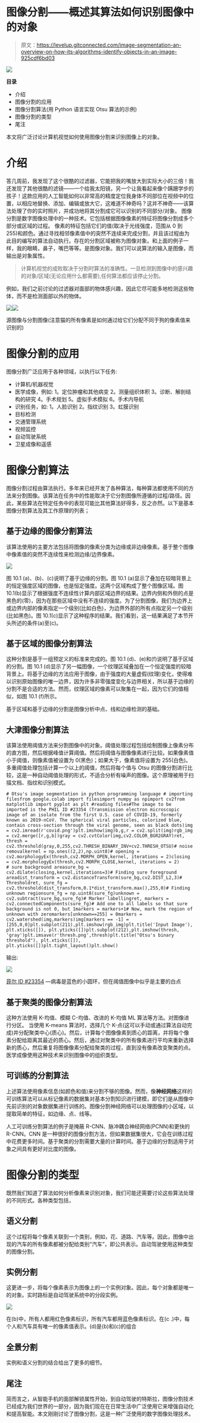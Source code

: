 # 图像分割——概述其算法如何识别图像中的对象

> 原文：<https://levelup.gitconnected.com/image-segmentation-an-overview-on-how-its-algorithms-identify-objects-in-an-image-925cdf6bd03>

![](img/1af7dc3de0c747d5cec4da2107998d58.png)

**目录**

*   介绍
*   图像分割的应用
*   图像分割算法(用 Python 语言实现 Otsu 算法的示例)
*   图像分割的类型
*   尾注

本文将广泛讨论计算机视觉如何使用图像分割来识别图像上的对象。

# 介绍

答几周前，我发现了这个很酷的过滤器，它能把我的嘴放大到实际大小的三倍！我还发现了其他很酷的滤镜——一个给我太阳镜，另一个让我看起来像个蹒跚学步的孩子！这款应用的人工智能如何以非常高的精度定位我身体不同部位在视频中的位置，以相应地替换、添加、编辑或放大它，这难道不神奇吗？这并不神奇——该算法处理了你的实时照片，并成功地将其分割成它可以识别的不同部分/对象。
图像分割是数字图像处理中的一种技术。它包括根据图像像素的特征将图像分割成多个部分或区域的过程。
像素的特征包括它们的值(取决于光线强度，范围从 0 到 255)和颜色。通过寻找相邻像素值中的突然不连续来完成分割，并且该过程由为此目的编写的算法自动执行。存在的分割区域被称为图像对象。和上面的例子一样，我的眼睛，鼻子，嘴巴等等。是图像对象。我们可以说算法的输入是图像，而输出是对象属性。

> 计算机视觉的成败取决于分割时算法的准确性。一旦检测到图像中的感兴趣的对象/区域(无论应用什么都需要),任何算法都应该停止分割。

例如，我们之前讨论的过滤器对面部的物体感兴趣，因此它尽可能多地检测这些物体，而不是检测面部以外的物体。

![](img/94cabedafaeaa0c93fbbf906b345d6d9.png)![](img/057dc91f022de4149257f70b40b5cca5.png)

源图像与分割图像(注意猫的所有像素是如何通过给它们分配不同于狗的像素值来识别的)

# 图像分割的应用

图像分割广泛应用于各种领域，以执行以下任务:

*   计算机/机器视觉
*   医学成像，例如:
    1。定位肿瘤和其他病变
    2。测量组织体积
    3。诊断、解剖结构的研究
    4。手术规划
    5。虚拟手术模拟
    6。手术内导航
*   识别任务，如:
    1。人脸识别
    2。指纹识别
    3。虹膜识别
*   目标检测
*   交通管理系统
*   视频监控
*   自动驾驶系统
*   卫星成像和遥感

# 图像分割算法

图像分割过程由算法执行。多年来已经开发了各种算法，每种算法都使用不同的方法来分割图像。该算法在任务中的性能取决于它分割图像所遵循的过程/路径。因此，某些算法在特定任务中的表现可能比其他算法好得多，反之亦然。以下是基本图像分割算法及其工作原理的列表；

## 基于边缘的图像分割算法

该算法使用的主要方法包括将图像的像素分类为边缘或非边缘像素。基于整个图像中像素值的突然不连续性来检测边缘/边界像素。

![](img/160a8a174572f5701e1888585ce2e60b.png)

图 10.1 (a)、(b)、(c)说明了基于边缘的分割。图 10.1 (a)显示了叠加在较暗背景上的恒定强度区域的图像，也是恒定强度。这两个区域构成了整个图像区域。图 10.1(b)显示了根据强度不连续性计算内部区域边界的结果。边界内侧和外侧的点是黑色的(零)，因为在那些区域中没有不连续的强度。为了分割图像，我们为边界上或边界内部的像素指定一个级别(比如白色)，为边界外部的所有点指定另一个级别(比如黑色)。图 10.1(c)显示了这种程序的结果。我们看到，这一结果满足了本节开头所述的条件(a)至(c)。

## 基于区域的图像分割算法

这种分割是基于一组预定义的标准来完成的。图 10.1 (d)、(e)和(f)说明了基于区域的分割。图 10.1 (d)显示了另一幅图像，一个纹理区域叠加在一个恒定强度的较暗背景上。将基于边缘的方法应用于图像，由于强度的大量虚假(纹理)变化，使得难以识别原始图像的唯一边界，因为许多非零强度变化与边界相关，所以基于边缘的分割不是合适的方法。然而，纹理区域的像素可以聚集在一起，因为它们的值相似，如图 10.1 (f)所示。

基于区域和基于边缘的分割是图像分析中点、线和边缘检测的基础。

## 大津图像分割算法

该算法使用阈值方法来分割图像中的对象。阈值处理过程包括绘制图像上像素分布的直方图，然后根据峰值计算阈值。然后将阈值与图像像素进行比较。如果像素值小于阈值，则像素值被设置为 0(黑色)；如果大于，像素值将设置为 255(白色)。多重阈值处理包括计算一个以上的阈值，然后将每个值与
Otsu 的图像分割进行比较，这是一种自动阈值处理的形式，不适合分析有噪声的图像。这个原理被用于扫描文档、指纹和识别模式。

```
# Otsu's image segmentation in python programming language # importing filesfrom google.colab import filesimport numpy as npimport cv2from matplotlib import pyplot as plt #reading files#The image to be imported is the PHIL ID #23354 (Transmission electron microscopic image of an isolate from the first U.S. case of COVID-19, formerly known as 2019-nCoV. The spherical viral particles, colorized blue, contain cross-section through the viral genome, seen as black dots)img = cv2.imread(r'covid.png')plt.imshow(img)b,g,r = cv2.split(img)rgb_img = cv2.merge([r,g,b])gray = cv2.cvtColor(img,cv2.COLOR_BGR2GRAY)ret, thresh = cv2.threshold(gray,0,255,cv2.THRESH_BINARY_INV+cv2.THRESH_OTSU)# noise removalkernel = np.ones((2,2),np.uint8)# opening = cv2.morphologyEx(thresh,cv2.MORPH_OPEN,kernel, iterations = 2)closing = cv2.morphologyEx(thresh,cv2.MORPH_CLOSE,kernel, iterations = 2)
# sure background areasure_bg = cv2.dilate(closing,kernel,iterations=3)# Finding sure foreground areadist_transform = cv2.distanceTransform(sure_bg,cv2.DIST_L2,3)# Thresholdret, sure_fg = cv2.threshold(dist_transform,0.1*dist_transform.max(),255,0)# Finding unknown regionsure_fg = np.uint8(sure_fg)unknown = cv2.subtract(sure_bg,sure_fg)# Marker labellingret, markers = cv2.connectedComponents(sure_fg)# Add one to all labels so that sure background is not 0, but 1markers = markers+1# Now, mark the region of unknown with zeromarkers[unknown==255] = 0markers = cv2.watershed(img,markers)img[markers == -1] = [255,0,0]plt.subplot(211),plt.imshow(rgb_img)plt.title('Input Image'), plt.xticks([]), plt.yticks([])plt.subplot(212),plt.imshow(thresh, 'gray')plt.imsave(r'thresh.png',thresh)plt.title("Otsu's binary threshold"), plt.xticks([]), plt.yticks([])plt.tight_layout()plt.show()
```

输出:

![](img/ddbdcb5c07fcb67a84ea2ff9b046ec78.png)

[菲尔 ID #23354](https://phil.cdc.gov/details.aspx?pid=23354) —病毒是蓝色的小圆环，但在阈值图像中似乎是主要的白点

## 基于聚类的图像分割算法

这种方法使用 K-均值、模糊 C-均值、改进的 K-均值 ML 算法等方法。对图像进行分区。
当使用 K-means 算法时，选择几个 K-点(这可以手动或通过算法自动完成)并分配聚类中心(质心)。然后，计算每个图像像素到质心的距离，并将每个像素分配给距离其最近的质心。然后，通过对聚类中的所有像素进行平均来重新选择新的质心，然后重复将图像像素分配给聚类的过程，直到没有像素改变聚类的点。医学成像使用这种技术来识别图像中的组织类型。

## 可训练的分割算法

上述算法使用像素信息(如颜色和值)来分割不够的图像。然而，像**神经网络**这样的可训练算法可以从标记像素的数据集对基本分割知识进行建模，即它们是从图像中先前识别的对象数据集进行训练的。图像分割神经网络可以处理图像的小区域，以提取简单的特征，如边缘、点、线等。

人工可训练分割算法的例子是掩蔽 R-CNN、脉冲耦合神经网络(PCNN)和更快的 R-CNN。CNN 是一种很好的图像分割方法，但如果数据集很大，它会在训练过程中花费更多时间。基于聚类的分割需要大量的计算时间。基于边缘的分割适用于对象之间具有更好对比度的图像。

# 图像分割的类型

既然我们知道了算法如何分析像素来识别对象，我们可能还需要讨论这些算法处理的不同形式。各种类型包括，

## 语义分割

这个过程将每个像素关联到一个类别，例如，花、道路、汽车等。因此，图像中出现的汽车的所有像素都被分配给类别“汽车”，即公共表示。自动驾驶使用这种类型的图像分割。

## 实例分割

这更进一步，将每个像素表示为图像上的一个实例对象。因此，每个对象都是唯一的对象。实时路标是自动驾驶系统中的分段实例。

![](img/bfccaa6ab85b00563c65bae0d1ec0f78.png)

在(b)中，所有人都用红色像素标识，所有汽车都用蓝色像素标识。在(c .)中，每个人和汽车具有唯一的像素值表示。(d)是(b)和(c)的组合

## 全景分割

实例和语义分割的结合给出了更多的细节。

## 尾注

简而言之，从智能手机的面部解锁属性开始，到自动驾驶的特斯拉，图像分割技术已经成为我们世界的一部分，因为我们现在在日常生活中广泛使用它来增强自动化和提高智能。本文刚刚讨论了图像分割，这是一种广泛使用的数字图像处理技术。